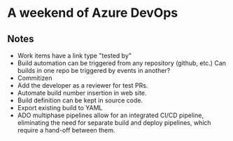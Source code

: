 # A weekend of Azure DevOps


## Notes

* Work items have a link type "tested by"
* Build automation can be triggered from any repository (github, etc.) Can builds in one repo be triggered by events in another?
* Commitizen
* Add the developer as a reviewer for test PRs.
* Automate build number insertion in web site.
* Build definition can be kept in source code.
* Export existing build to YAML
* ADO multiphase pipelines allow for an integrated CI/CD pipeline, eliminating the need for separate build and deploy pipelines, which require a hand-off between them.
